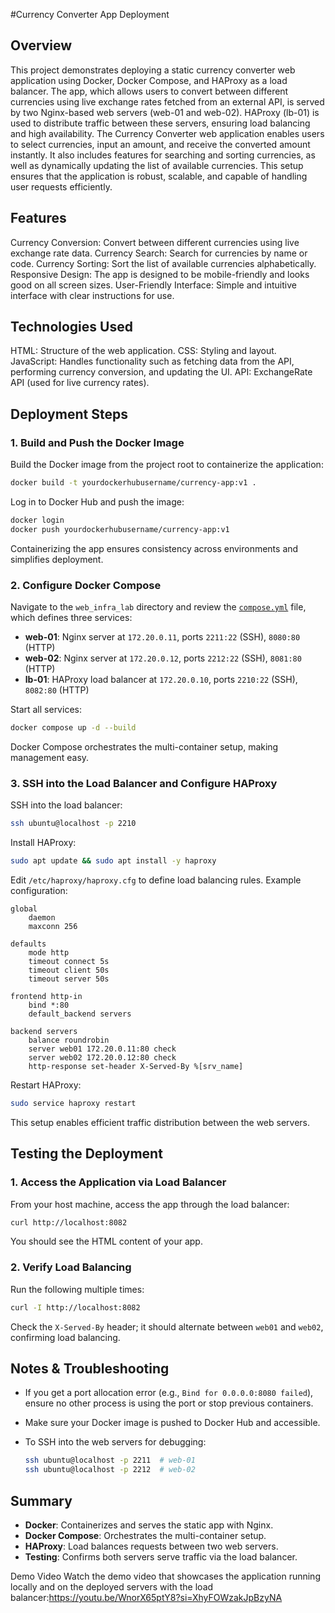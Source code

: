#Currency Converter App Deployment

## Overview

This project demonstrates deploying a static currency converter web application using Docker, Docker Compose, and HAProxy as a load balancer. The app, which allows users to convert between different currencies using live exchange rates fetched from an external API, is served by two Nginx-based web servers (web-01 and web-02). HAProxy (lb-01) is used to distribute traffic between these servers, ensuring load balancing and high availability.
The Currency Converter web application enables users to select currencies, input an amount, and receive the converted amount instantly. It also includes features for searching and sorting currencies, as well as dynamically updating the list of available currencies. This setup ensures that the application is robust, scalable, and capable of handling user requests efficiently.

## Features
Currency Conversion: Convert between different currencies using live exchange rate data.
Currency Search: Search for currencies by name or code.
Currency Sorting: Sort the list of available currencies alphabetically.
Responsive Design: The app is designed to be mobile-friendly and looks good on all screen sizes.
User-Friendly Interface: Simple and intuitive interface with clear instructions for use.

## Technologies Used

HTML: Structure of the web application.
CSS: Styling and layout.
JavaScript: Handles functionality such as fetching data from the API, performing currency conversion, and updating the UI.
API: ExchangeRate API (used for live currency rates).

## Deployment Steps

### 1. Build and Push the Docker Image

Build the Docker image from the project root to containerize the application:

```sh
docker build -t yourdockerhubusername/currency-app:v1 .
```

Log in to Docker Hub and push the image:

```sh
docker login
docker push yourdockerhubusername/currency-app:v1
```

Containerizing the app ensures consistency across environments and simplifies deployment.

### 2. Configure Docker Compose

Navigate to the `web_infra_lab` directory and review the [`compose.yml`](web_infra_lab/compose.yml) file, which defines three services:

- **web-01**: Nginx server at `172.20.0.11`, ports `2211:22` (SSH), `8080:80` (HTTP)
- **web-02**: Nginx server at `172.20.0.12`, ports `2212:22` (SSH), `8081:80` (HTTP)
- **lb-01**: HAProxy load balancer at `172.20.0.10`, ports `2210:22` (SSH), `8082:80` (HTTP)

Start all services:

```sh
docker compose up -d --build
```

Docker Compose orchestrates the multi-container setup, making management easy.

### 3. SSH into the Load Balancer and Configure HAProxy

SSH into the load balancer:

```sh
ssh ubuntu@localhost -p 2210
```

Install HAProxy:

```sh
sudo apt update && sudo apt install -y haproxy
```

Edit `/etc/haproxy/haproxy.cfg` to define load balancing rules. Example configuration:

```
global
    daemon
    maxconn 256

defaults
    mode http
    timeout connect 5s
    timeout client 50s
    timeout server 50s

frontend http-in
    bind *:80
    default_backend servers

backend servers
    balance roundrobin
    server web01 172.20.0.11:80 check
    server web02 172.20.0.12:80 check
    http-response set-header X-Served-By %[srv_name]
```

Restart HAProxy:

```sh
sudo service haproxy restart
```

This setup enables efficient traffic distribution between the web servers.

## Testing the Deployment

### 1. Access the Application via Load Balancer

From your host machine, access the app through the load balancer:

```sh
curl http://localhost:8082
```

You should see the HTML content of your app.

### 2. Verify Load Balancing

Run the following multiple times:

```sh
curl -I http://localhost:8082
```

Check the `X-Served-By` header; it should alternate between `web01` and `web02`, confirming load balancing.

## Notes & Troubleshooting

- If you get a port allocation error (e.g., `Bind for 0.0.0.0:8080 failed`), ensure no other process is using the port or stop previous containers.
- Make sure your Docker image is pushed to Docker Hub and accessible.
- To SSH into the web servers for debugging:

  ```sh
  ssh ubuntu@localhost -p 2211  # web-01
  ssh ubuntu@localhost -p 2212  # web-02
  ```

## Summary

- **Docker**: Containerizes and serves the static app with Nginx.
- **Docker Compose**: Orchestrates the multi-container setup.
- **HAProxy**: Load balances requests between two web servers.
- **Testing**: Confirms both servers serve traffic via the load balancer.

Demo Video Watch the demo video that showcases the application running locally and on the deployed servers with the load balancer:https://youtu.be/WnorX65ptY8?si=XhyFOWzakJpBzyNA 

